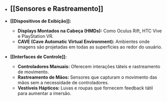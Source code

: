 - [[Sensores e Rastreamento]]
    - 

- **[[Dispositivos de Exibição]]:**
    - **Displays Montados na Cabeça (HMDs):** Como Oculus Rift, HTC Vive e PlayStation VR.
    - **CAVE (Cave Automatic Virtual Environment):** Ambientes onde imagens são projetadas em todas as superfícies ao redor do usuário.

- **[[Interfaces de Controle]]:**
    - **Controladores Manuais:** Oferecem interações táteis e rastreamento de movimento.
    - **Rastreamento de Mãos:** Sensores que capturam o movimento das mãos sem a necessidade de controladores.
    - **Vestíveis Hápticos:** Luvas e roupas que fornecem feedback tátil para aumentar a imersão.
